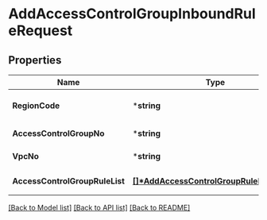 # AddAccessControlGroupInboundRuleRequest

## Properties
Name | Type | Description | Notes
------------ | ------------- | ------------- | -------------
**RegionCode** | ***string** | REGION코드 | [optional] [default to null]
**AccessControlGroupNo** | ***string** | ACG번호 | [default to null]
**VpcNo** | ***string** | VPC번호 | [default to null]
**AccessControlGroupRuleList** | **[[]\*AddAccessControlGroupRuleParameter](AddAccessControlGroupRuleParameter.md)** | ACGRule리스트 | [default to null]

[[Back to Model list]](../README.md#documentation-for-models) [[Back to API list]](../README.md#documentation-for-api-endpoints) [[Back to README]](../README.md)


